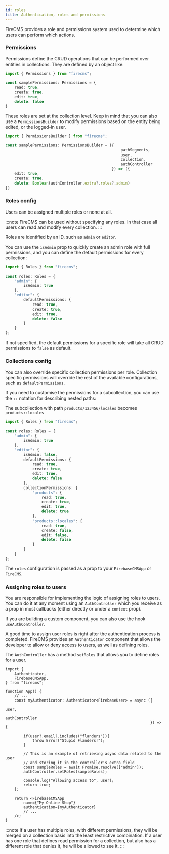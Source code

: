 ```yaml
---
id: roles 
title: Authentication, roles and permissions
---
```


FireCMS provides a role and permissions system used to determine which users can
perform which actions.

### Permissions

Permissions define the CRUD operations that can be performed over entities in
collections. They are defined by an object like:

```typescript jsx
import { Permissions } from "firecms";

const samplePermissions: Permissions = {
    read: true,
    create: true,
    edit: true,
    delete: false
}
```

These roles are set at the collection level. Keep in mind that you can also use 
a `PermissionsBuilder` to modify permissions based on the entity being edited,
or the logged-in user.

```typescript jsx
import { PermissionsBuilder } from "firecms";

const samplePermissions: PermissionsBuilder = ({
                                                   pathSegments,
                                                   user,
                                                   collection,
                                                   authController
                                               }) => ({
    edit: true,
    create: true,
    delete: Boolean(authController.extra?.roles?.admin)
})
```


### Roles config

Users can be assigned multiple roles or none at all.

:::note 
FireCMS can be used without specifying any roles. In that case all
users can read and modify every collection. 
:::

Roles are identified by an ID, such as `admin` or `editor`.

You can use the `isAdmin` prop to quickly create an admin role with full
permissions, and you can define the default permissions for every collection:

```typescript jsx
import { Roles } from "firecms";

const roles: Roles = {
    "admin": {
        isAdmin: true
    },
    "editor": {
        defaultPermissions: {
            read: true,
            create: true,
            edit: true,
            delete: false
        }
    }
};
```

If not specified, the default permissions for a specific role
will take all CRUD permissions to `false` as default.

### Collections config

You can also override specific collection permissions per role. Collection
specific permissions will override the rest of the available configurations,
such as `defaultPermissions`.

If you need to customise the permissions for a subcollection, you can use
the `::` notation for describing nested paths:

The subcollection with path `products/123456/locales`
becomes `products::locales`

```typescript jsx
import { Roles } from "firecms";

const roles: Roles = {
    "admin": {
        isAdmin: true
    },
    "editor": {
        isAdmin: false,
        defaultPermissions: {
            read: true,
            create: true,
            edit: true,
            delete: false
        },
        collectionPermissions: {
            "products": {
                read: true,
                create: true,
                edit: true,
                delete: true
            },
            "products::locales": {
                read: true,
                create: false,
                edit: false,
                delete: false
            }
        }
    }
};
```

The `roles` configuration is passed as a prop to your `FirebaseCMSApp` or
`FireCMS`.

### Assigning roles to users

You are responsible for implementing the logic of assigning roles to
users. You can do it at any moment using an `AuthController` which you
receive as a prop in most callbacks (either directly or under a `context` prop).

If you are building a custom component, you can also use the hook 
`useAuthController`.

A good time to assign user roles is right after the authentication process is 
completed. FireCMS provides an `Authenticator` component that allows the 
developer to allow or deny access to users, as well as defining roles.

The `AuthController` has a method `setRoles` that allows you to define roles for
a user. 

```tsx
import {
    Authenticator,
    FirebaseCMSApp,
} from "firecms";

function App() {
    // ...
    const myAuthenticator: Authenticator<FirebaseUser> = async ({
                                                                    user,
                                                                    authController
                                                                }) => {
    
        if(user?.email?.includes("flanders")){
            throw Error("Stupid Flanders!");
        }
    
        // This is an example of retrieving async data related to the user
        // and storing it in the controller's extra field
        const sampleRoles = await Promise.resolve(["admin"]);
        authController.setRoles(sampleRoles);
        
        console.log("Allowing access to", user);
        return true;
    };

    return <FirebaseCMSApp
        name={"My Online Shop"}
        authentication={myAuthenticator}
        // ...
    />;
}
```


:::note
If a user has multiple roles, with different permissions, they will
be merged on a collection basis into the least restrictive combination.
If a user has one role that defines read permission for a collection, but also
has a different role that denies it, he will be allowed to see it.
:::

